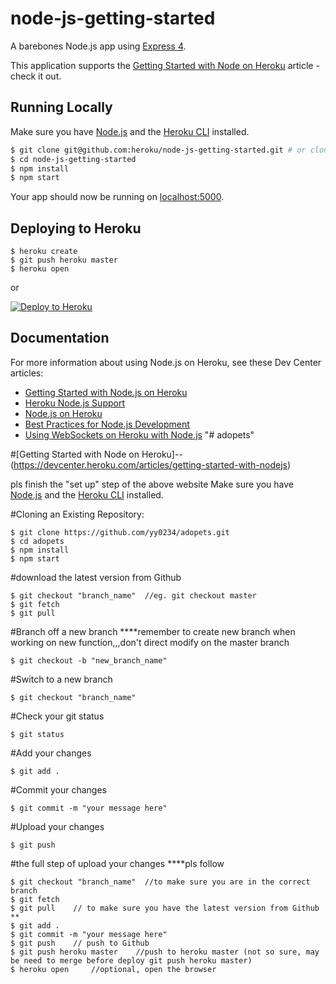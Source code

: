 # node-js-getting-started

A barebones Node.js app using [Express 4](http://expressjs.com/).

This application supports the [Getting Started with Node on Heroku](https://devcenter.heroku.com/articles/getting-started-with-nodejs) article - check it out.

## Running Locally

Make sure you have [Node.js](http://nodejs.org/) and the [Heroku CLI](https://cli.heroku.com/) installed.

```sh
$ git clone git@github.com:heroku/node-js-getting-started.git # or clone your own fork
$ cd node-js-getting-started
$ npm install
$ npm start
```

Your app should now be running on [localhost:5000](http://localhost:5000/).

## Deploying to Heroku

```
$ heroku create
$ git push heroku master
$ heroku open
```
or

[![Deploy to Heroku](https://www.herokucdn.com/deploy/button.png)](https://heroku.com/deploy)

## Documentation

For more information about using Node.js on Heroku, see these Dev Center articles:

- [Getting Started with Node.js on Heroku](https://devcenter.heroku.com/articles/getting-started-with-nodejs)
- [Heroku Node.js Support](https://devcenter.heroku.com/articles/nodejs-support)
- [Node.js on Heroku](https://devcenter.heroku.com/categories/nodejs)
- [Best Practices for Node.js Development](https://devcenter.heroku.com/articles/node-best-practices)
- [Using WebSockets on Heroku with Node.js](https://devcenter.heroku.com/articles/node-websockets)
"# adopets" 


#[Getting Started with Node on Heroku]--(https://devcenter.heroku.com/articles/getting-started-with-nodejs)</p>

pls finish the "set up" step of the above website
Make sure you have [Node.js](http://nodejs.org/) and the [Heroku CLI](https://cli.heroku.com/) installed.

#Cloning an Existing Repository:
```
$ git clone https://github.com/yy0234/adopets.git
$ cd adopets
$ npm install
$ npm start
```

#download the latest version from Github</h4>
```
$ git checkout "branch_name"  //eg. git checkout master
$ git fetch
$ git pull
```

#Branch off a new branch</h4> 
****remember to create new branch when working on new function,,,don't direct modify on the master branch
```
$ git checkout -b "new_branch_name"
```

#Switch to a new branch
```
$ git checkout "branch_name"
```

#Check your git status
```
$ git status
```

#Add your changes
```
$ git add .
```

#Commit your changes
```
$ git commit -m "your message here"
```

#Upload your changes
```
$ git push
```
#the full step of upload your changes
****pls follow
```
$ git checkout "branch_name"  //to make sure you are in the correct branch
$ git fetch
$ git pull    // to make sure you have the latest version from Github  ** 
$ git add .
$ git commit -m "your message here"
$ git push    // push to Github
$ git push heroku master    //push to heroku master (not so sure, may be need to merge before deploy git push heroku master)
$ heroku open     //optional, open the browser   
``` 
